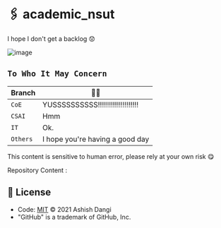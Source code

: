 # 🖇️ academic_nsut
I hope I don't get a backlog 😟

![image](https://user-images.githubusercontent.com/56604711/145258741-58a85b6c-9a66-4770-8c0e-ce700262d772.png)

##  `To Who It May Concern ` 

| Branch           | 🦧🦧                                     |
| ---------------- | -------------------------------------- |
| `CoE`            | YUSSSSSSSSSS!!!!!!!!!!!!!!!!!!!!       |
| `CSAI`           | Hmm                                    |
| `IT`             | Ok.                                    |
| `Others`         | I hope you're having a good day        |

<!--
| `weserv-query`   | Image manipulation query parameters    |
| `no-homepage`    | Link to repository, not homepage       |
| `suffix`         | Content to add at the end of the list  |
| `path`           | Path to file to update with content    |
| `start`          | Starting comment to look for           |
| `end`            | Ending comment                         |
| `commit-message` | Updating file commit message           |
| `one-per-owner`  | Show only one repo per owner           |
| `sort`           | Sort repositories by this parameter    |
| `order`          | Order by "asc" or "desc"               |
-->
This content is sensitive to human error, please rely at your own risk 😋


Repository Content :

<!--Repo will be updated after the end sems 
-->
## 📄 License

- Code: [MIT](./LICENSE) © 2021 Ashish Dangi
- "GitHub" is a trademark of GitHub, Inc.

<!--
# Fork this repository

Fork this repository by clicking on the fork button on the top of this page. This will create a copy of this repository in your account.

# Clone the repository

Now clone the forked repository to your system. Go to your GitHub account, open the forked repository, click on the code button and then clone the repository.

*if you want to use the terminal, use the following commands*
after you fork the repository , open the terminal type the given command
```
git clone https://github.com/{your-github-username}/academic_nsut.git

```

# Create a branch

Then create a branch on your local repository to solve a problem.

*terminal commands*
```
git checkout -b your_new_branch_name

```

# Add & commit

Make necessary changes and commit those changes.

*terminal commands*
```
git add .
git commit -m "your-commit-message"

```

# Push changes to GitHub

Finally push your local repository to remote repository
Compare & Submit a Pull Request

*terminal commands*
```
git push origin <branch-name>

```
I'm happy to merge valid pull requests to this repository!

-->
